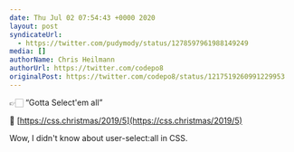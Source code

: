 ```yaml
---
date: Thu Jul 02 07:54:43 +0000 2020
layout: post
syndicateUrl:
  - https://twitter.com/pudymody/status/1278597961988149249
media: []
authorName: Chris Heilmann
authorUrl: https://twitter.com/codepo8
originalPost: https://twitter.com/codepo8/status/1217519260991229953
---
```

👉🏻 “Gotta Select'em all”

🔗 [https://css.christmas/2019/5](https://css.christmas/2019/5)

Wow, I didn't know about user-select:all in CSS.

